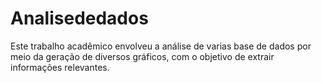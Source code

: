 # Analisededados
Este trabalho acadêmico envolveu a análise de varias base de dados por meio da geração de diversos gráficos, com o objetivo de extrair informações relevantes.
